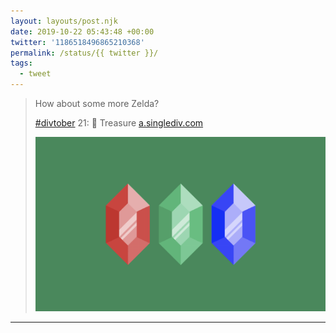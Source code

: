 ```yaml
---
layout: layouts/post.njk
date: 2019-10-22 05:43:48 +00:00
twitter: '1186518496865210368'
permalink: /status/{{ twitter }}/
tags: 
  - tweet
---
```


> How about some more Zelda?
> 
> [#divtober](https://twitter.com/hashtag/divtober) 21: 💎 Treasure [a.singlediv.com](https://a.singlediv.com) 
> 
> ![Red, green, and blue rupees.](/img/1186518496865210368-EHdcRqMVUAEp5ka.png)

---
